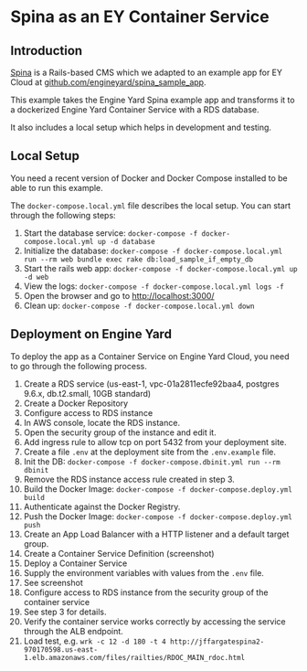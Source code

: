 # Spina as an EY Container Service

## Introduction

[Spina](https://www.spinacms.com/) is a Rails-based CMS which we adapted to an example app for EY Cloud at [github.com/engineyard/spina_sample_app](https://github.com/engineyard/spina_sample_app).

This example takes the Engine Yard Spina example app and transforms it
to a dockerized Engine Yard Container Service with a RDS database.

It also includes a local setup which helps in development and testing.

## Local Setup

You need a recent version of Docker and Docker Compose installed to be able to run this example.

The `docker-compose.local.yml` file describes the local setup. You can start through the following steps:
1. Start the database service: `docker-compose -f docker-compose.local.yml up -d database`
2. Initialize the database: `docker-compose -f docker-compose.local.yml run --rm web bundle exec rake db:load_sample_if_empty_db`
3. Start the rails web app: `docker-compose -f docker-compose.local.yml up -d web`
4. View the logs: `docker-compose -f docker-compose.local.yml logs -f`
5. Open the browser and go to [http://localhost:3000/](http://localhost:3000/)
6. Clean up: `docker-compose -f docker-compose.local.yml down`

## Deployment on Engine Yard

To deploy the app as a Container Service on Engine Yard Cloud, you need to go through the following process.

1. Create a RDS service (us-east-1, vpc-01a2811ecfe92baa4, postgres 9.6.x, db.t2.small, 10GB standard)
2. Create a Docker Repository
3. Configure access to RDS instance
  1. In AWS console, locate the RDS instance.
  2. Open the security group of the instance and edit it.
  3. Add ingress rule to allow tcp on port 5432 from your deployment site.
4. Create a file `.env` at the deployment site from the `.env.example` file.
5. Init the DB: `docker-compose -f docker-compose.dbinit.yml run --rm dbinit`
6. Remove the RDS instance access rule created in step 3.
7. Build the Docker Image: `docker-compose -f docker-compose.deploy.yml build`
8. Authenticate against the Docker Registry.
9. Push the Docker Image: `docker-compose -f docker-compose.deploy.yml push`
10. Create an App Load Balancer with a HTTP listener and a default target group.
11. Create a Container Service Definition (screenshot)
12. Deploy a Container Service
  1.  Supply the environment variables with values from the `.env` file.
  2.  See screenshot
13. Configure access to RDS instance from the security group of the container service
  1.  See step 3 for details.
14. Verify the container service works correctly by accessing the service through the ALB endpoint.
15. Load test, e.g. `wrk -c 12 -d 180 -t 4 http://jffargatespina2-970170598.us-east-1.elb.amazonaws.com/files/railties/RDOC_MAIN_rdoc.html`

